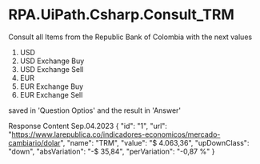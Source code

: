 # RPA.UiPath.Csharp.Consult_TRM

Consult all Items from the Republic Bank of Colombia with the next values

1. USD
2. USD Exchange Buy
3. USD Exchange Sell
4. EUR
5. EUR Exchange Buy
6. EUR Exchange Sell

saved in 'Question Optios' and the result in 'Answer'

Response Content Sep.04.2023
  {
    "id": "1",
    "url": "https://www.larepublica.co/indicadores-economicos/mercado-cambiario/dolar",
    "name": "TRM",
    "value": "$ 4.063,36",
    "upDownClass": "down",
    "absVariation": "-$ 35,84",
    "perVariation": "-0,87 %"
  }

